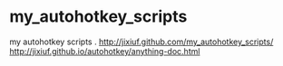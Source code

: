 # my_autohotkey_scripts
my autohotkey scripts . http://jixiuf.github.com/my_autohotkey_scripts/
http://jixiuf.github.io/autohotkey/anything-doc.html
